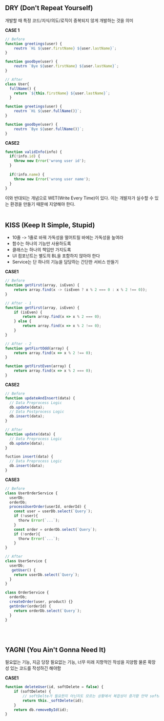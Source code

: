 ## DRY (Don't Repeat Yourself)
개발할 때 특정 코드/지식/의도/로직이 중복되지 않게 개발하는 것을 의미

**CASE 1**
```javascript
// Before
function greetings(user) {
	reutrn `Hi ${user.firstName} ${user.lastName}`;
}

function goodbye(user) {
	reutrn `Bye ${user.firstName} ${user.lastName}`;
}

// After
class User{
  fullName() {
    return `${this.firstName} ${user.lastName}`;
  }

function greetings(user) {
	reutrn `Hi ${user.fullName()}`;
}

function goodbye(user) {
	reutrn `Bye ${user.fullName()}`;
}
```

**CASE2**
```javascript
function validInfo(info) {
  if(!info.id) {
    throw new Error('wrong user id');
  }
  
  if(!info.name) {
    throw new Error('wrong user name');
  }
}
```

이와 반대되는 개념으로 WET(Write Every Time)이 있다. 이는 개발자가 실수할 수 있는 환경을 만들기 때문에 지양해야 한다.
<br/>
<br/>

## KISS (Keep It Simple, Stupid)
- 10줄 -> 1줄로 바꿔 가독성을 떨어트릴 바에는 가독성을 높여라
- 함수는 하나의 기능만 사용하도록
- 클래스는 하나의 책임만 가지도록
- UI 컴포넌트는 별도의 BL을 포함하지 않아야 한다
- Service는 단 하나의 기능을 담당하는 간단한 서비스 만들기

**CASE1**
```javascript
// Before
function getFirst(array, isEven) {
	return array.find(x -> (isEven ? x % 2 === 0 : x % 2 !== 0));
}

// After - 1
function getFirst(array, isEven) {
	if (isEven) {
		return array.find(x => x % 2 === 0);
	} else {
		return array.find(x => x % 2 !== 0);
	}
}

// After - 2
function getFisrtOdd(array) {
	return array.find(x => x % 2 !== 0);
}

function getFirstEven(array) {
	return array.find(x => x % 2 === 0);
}
```

**CASE2**
```javascript
// Before
function updateAndInsert(data) {
  // Data Preprocess Logic
  db.update(data);
  // Data Postprocess Logic
  db.insert(data);
}

// After
function update(data) {
  // Data Preprocess Logic
  db.update(data);
}

fuction insert(data) {
  // Data Preprocess Logic
  db.insert(data);
}
```

**CASE3**
```javascript
// Before
class UserOrderService {
  userDb;
  orderDb;
  processUserOrder(userId, orderId) {
    const user = userDb.select(`Query`);
    if (!user){
      thorw Error(`...`);
    }
    const order = orderDb.select(`Query`);
    if (!order){
      thorw Error(`...`);
    }
}

// After
class UserService {
  userDb;
   getUser() {
    return userDb.select(`Query`);
  }
}

class OrderService {
  orderDb;
  createOrder(user, product) {}
  getOrder(orderId) {
    return orderDb.select(`Query`);
  }
}
```
<br/>
<br/>

## YAGNI (You Ain't Gonna Need It)
필요없는 기능, 지금 당장 필요없는 기능, 너무 미래 지향적인 작성을 지양함 물론 확장성 있는 코드를 작성하긴 해야함

**CASE1**
```javascript
function deleteUser(id, softDelete = false) {
	if (softDelete) {
		// softDelte가 필요한지 아닌지도 모르는 상황에서 복잡성이 증가함 만약 softDelete를 하게 되면 select 에도 필터링을 해야함
		return this._softDelete(id);
	}
	return db.removeById(id);
}
```
